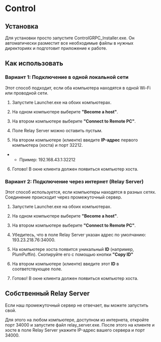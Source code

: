 # Control

## Установка

Для установки просто запустите ControlGRPC_Installer.exe. Он автоматически разместит все необходимые файлы в нужных директориях и подготовит приложение к работе.

## Как использовать

### Вариант 1: Подключение в одной локальной сети

Этот способ подходит, если оба компьютера находятся в одной Wi-Fi или проводной сети.

1. Запустите Launcher.exe на обоих компьютерах.

2. На одном компьютере выберите **"Become a host"**.

3. На втором компьютере выберите **"Connect to Remote PC"**.

4. Поле Relay Server можно оставить пустым.

5. На втором компьютере (клиенте) введите **IP-адрес** первого компьютера (хоста) и порт 32212.

* * Пример: 192.168.43.1:32212 

6. Готово! В окне клиента должен появиться компьютер хоста.

### Вариант 2: Подключение через интернет (Relay Server)

Этот способ используется, если компьютеры находятся в разных сетях. Соединение происходит через промежуточный сервер.

1. Запустите Launcher.exe на обоих компьютерах.

2. На одном компьютере выберите **"Become a host"**.

3. На втором компьютере выберите **"Connect to Remote PC"**.

4. Убедитесь, что в поле Relay Server указан адрес по умолчанию: 193.23.218.76:34000.

5. На компьютере хоста появится уникальный **ID** (например, PlumPuffin). Скопируйте его с помощью кнопки **"Copy ID"**

6. На втором компьютере (клиенте) введите этот **ID** в соответствующее поле.

7. Готово! В окне клиента должен появиться компьютер хоста.

## Собственный Relay Server

Если наш промежуточный сервер не отвечает, вы можете запустить свой.

Для этого на любом компьютере, доступном из интернета, откройте порт 34000 и запустите файл relay_server.exe. После этого на клиенте и хосте в поле Relay Server укажите IP-адрес вашего сервера и порт 34000.
